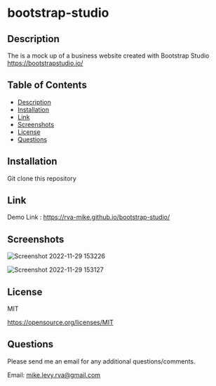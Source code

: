 # bootstrap-studio

  ## Description
The is a mock up of a business website created with Bootstrap Studio 
https://bootstrapstudio.io/
  
  ## Table of Contents
  * [Description](#description)
  * [Installation](#installation)
  * [Link](#link)
  * [Screenshots](#screenshots)
  * [License](#license)
  * [Questions](#questions)

  ## Installation
  
  Git clone this repository 

  ## Link 
  
  Demo Link : https://rva-mike.github.io/bootstrap-studio/
  
  ## Screenshots
![Screenshot 2022-11-29 153226](https://user-images.githubusercontent.com/105617274/204641659-e4bb2de1-3e4b-427b-ac93-8d05572769da.png)

![Screenshot 2022-11-29 153127](https://user-images.githubusercontent.com/105617274/204641667-ac9ba478-2e03-47d3-b41b-a05d08aedda4.png)



  ## License
  MIT

  https://opensource.org/licenses/MIT


  ## Questions
  Please send me an email for any additional questions/comments.

  Email: mike.levy.rva@gmail.com




